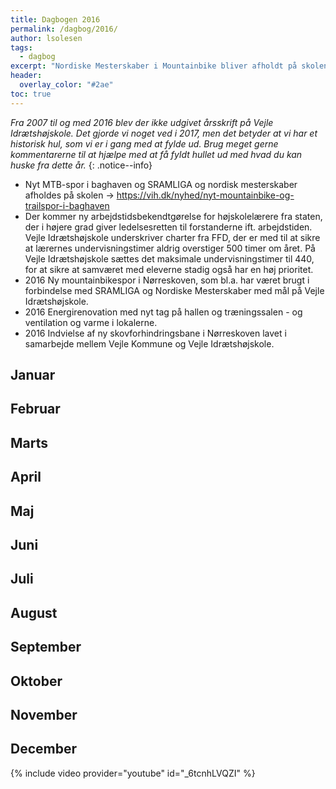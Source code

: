 ```yaml
---
title: Dagbogen 2016
permalink: /dagbog/2016/
author: lsolesen
tags:
  - dagbog
excerpt: "Nordiske Mesterskaber i Mountainbike bliver afholdt på skolen og der kommer ny arbejdstidsbekendtgørelse for højskolelærere."
header:
  overlay_color: "#2ae"
toc: true
---
```


_Fra 2007 til og med 2016 blev der ikke udgivet årsskrift på Vejle Idrætshøjskole. Det gjorde vi noget ved i 2017, men det betyder at vi har et historisk hul, som vi er i gang med at fylde ud. Brug meget gerne kommentarerne til at hjælpe med at få fyldt hullet ud med hvad du kan huske fra dette år._
{: .notice--info}

* Nyt MTB-spor i baghaven og SRAMLIGA og nordisk mesterskaber afholdes på skolen → https://vih.dk/nyhed/nyt-mountainbike-og-trailspor-i-baghaven
* Der kommer ny arbejdstidsbekendtgørelse for højskolelærere fra staten, der i højere grad giver ledelsesretten til forstanderne ift. arbejdstiden. Vejle Idrætshøjskole underskriver charter fra FFD, der er med til at sikre at lærernes undervisningstimer aldrig overstiger 500 timer om året. På Vejle Idrætshøjskole sættes det maksimale undervisningstimer til 440, for at sikre at samværet med eleverne stadig også har en høj prioritet.
* 2016 Ny mountainbikespor i Nørreskoven, som bl.a. har været brugt i forbindelse med SRAMLIGA og Nordiske Mesterskaber med mål på Vejle Idrætshøjskole.
* 2016 Energirenovation med nyt tag på hallen og træningssalen - og ventilation og varme i lokalerne.
* 2016 Indvielse af ny skovforhindringsbane i Nørreskoven lavet i samarbejde mellem Vejle Kommune og Vejle Idrætshøjskole.

## Januar

## Februar

## Marts

## April

## Maj

## Juni

## Juli

## August

## September

## Oktober

## November

## December

{% include video provider="youtube" id="_6tcnhLVQZI" %}
